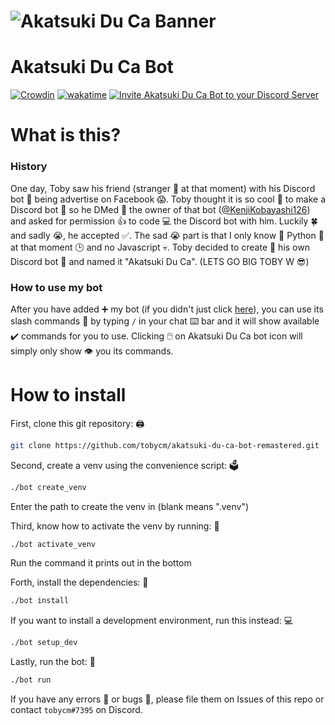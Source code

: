 # ![Akatsuki Du Ca Banner](https://cdn.discordapp.com/attachments/912563176741154821/944739273767260210/AkatsukiDuCaCover.png)

# Akatsuki Du Ca Bot

[![Crowdin](https://badges.crowdin.net/akatsuki-du-ca-bot/localized.svg)](https://crowdin.com/project/akatsuki-du-ca-bot)
[![wakatime](https://wakatime.com/badge/user/61af32c7-8c4b-4112-a0e7-c00611659d19/project/7e77675a-0505-4e63-8df7-eea3570ff26d.svg)](https://wakatime.com/badge/user/61af32c7-8c4b-4112-a0e7-c00611659d19/project/7e77675a-0505-4e63-8df7-eea3570ff26d)
[![Invite Akatsuki Du Ca Bot to your Discord Server](https://img.shields.io/badge/Invite%20me-Akatsuki%20Du%20Ca-orange)](https://discord.com/api/oauth2/authorize?client_id=897216814096990308&permissions=8&redirect_uri=https%3A%2F%2Fakatsukiduca.tk%2Fjoin&response_type=code&scope=identify%20guilds.join%20bot%20applications.commands)

# What is this?
### History
One day, Toby saw his friend (stranger 👨 at that moment) with his Discord bot 🤖 being advertise on Facebook 😱. Toby thought it is so cool 🤯 to make a Discord bot 🤖 so he DMed 📧 the owner of that bot ([@KenjiKobayashi126](https://github.com/KenjiKobayashi126)) and asked for permission 👍 to code 💻 the Discord bot with him. Luckily 🍀 and sadly 😭, he accepted ✅. The sad 😭 part is that I only know 🧠 Python 🐍 at that moment 🕒 and no Javascript 💀. Toby decided to create 🔧 his own Discord bot 🤖 and named it "Akatsuki Du Ca". (LETS GO BIG TOBY W 😎)

### How to use my bot
After you have added ➕ my bot (if you didn't just click [here](https://discord.com/api/oauth2/authorize?client_id=897216814096990308&permissions=8&redirect_uri=https%3A%2F%2Fakatsukiduca.tk%2Fjoin&response_type=code&scope=identify%20guilds.join%20bot%20applications.commands)), you can use its slash commands 📣 by typing `/` in your chat ⌨️ bar and it will show available ✔️ commands for you to use. Clicking 🖱️ on Akatsuki Du Ca bot icon will simply only show 👁️ you its commands.

# How to install

First, clone this git repository: 🖨️
```bash
git clone https://github.com/tobycm/akatsuki-du-ca-bot-remastered.git
```

Second, create a venv using the convenience script: 🗳️
```bash
./bot create_venv
```
Enter the path to create the venv in (blank means ".venv")

Third, know how to activate the venv by running: 🏃
```bash
./bot activate_venv
```
Run the command it prints out in the bottom

Forth, install the dependencies: 🔧
```bash
./bot install
```

If you want to install a development environment, run this instead: 💻
```bash
./bot setup_dev
```

Lastly, run the bot: 🚀
```bash
./bot run
```

If you have any errors 🛑 or bugs 🐛, please file them on Issues of this repo or contact `tobycm#7395` on Discord. 


